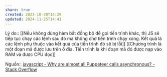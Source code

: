 ```yaml
---
share: true
created: 2023-10-30T14:29
updated: 2024-11-25T14:41
---
```

Lý do:: [[Nếu không dùng hàm bất đồng bộ để gọi tiến trình khác, thì JS sẽ tiếp tục chạy các lệnh sau đó mà không chờ tiến trình chạy xong. Kết quả là các lệnh phụ thuộc vào kết quả của tiến trình đó sẽ bị lỗi]]
[[Chương trình là một đoạn mã được lưu trên ổ đĩa. Tiến trình là khi đoạn mã đó được nạp vào RAM và được CPU đọc]]

Nguồn:: [javascript - Why are almost all Puppeteer calls asynchronous? - Stack Overflow](https://stackoverflow.com/q/71368256/3416774)